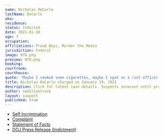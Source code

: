 ```yaml
---
name: Nicholas DeCarlo
lastName: DeCarlo
aka: 
residence: 
status: Indicted
date: 2021-01-19
age: 7
occupation: 
affiliations: Proud Boys, Murder the Media
jurisdiction: Federal
image: 076.png
preview: 076.png
booking: 
courtroom: 
courthouse: 
quote: "Maybe I smoked some cigarettes, maybe I spat on a riot officer. Maybe I didn't"
title: Nicholas DeCarlo charged on January 19, 2021
description: Click for latest case details. Suspects innocent until proven guilty.
author: seditiontrack
layout: suspect
published: true
---
```

- [Self Incrimination](https://www.latimes.com/world-nation/story/2021-01-13/some-who-stormed-the-capitol-insist-what-i-did-was-journalism)
- [Complaint](https://www.justice.gov/opa/page/file/1360496/download)
- [Statement of Facts](https://www.justice.gov/opa/page/file/1360496/download)
- [DOJ Press Release (Indictment)](https://www.justice.gov/usao-dc/pr/texas-man-self-proclaimed-leader-honolulu-proud-boys-now-indicted-federal-grand-jury)
